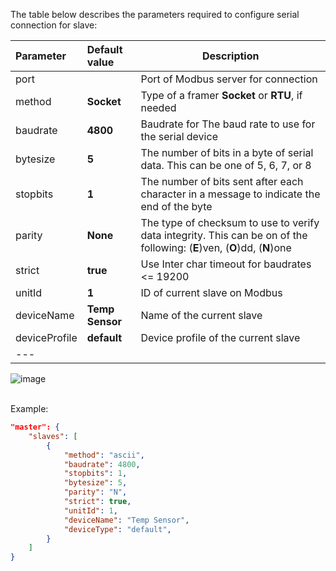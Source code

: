 The table below describes the parameters required to configure serial connection for slave:

| **Parameter** | **Default value** | **Description**                                                                                                          |
|:--------------|:------------------|--------------------------------------------------------------------------------------------------------------------------
| port          |                   | Port of Modbus server for connection                                                                                     |
| method        | **Socket**        | Type of a framer **Socket** or **RTU**, if needed                                                                        |
| baudrate      | **4800**          | Baudrate for The baud rate to use for the serial device                                                                  |
| bytesize      | **5**             | The number of bits in a byte of serial data. This can be one of 5, 6, 7, or 8                                            |
| stopbits      | **1**             | The number of bits sent after each character in a message to indicate the end of the byte                                |
| parity        | **None**          | The type of checksum to use to verify data integrity. This can be on of the following: (**E**)ven, (**O**)dd, (**N**)one |
| strict        | **true**          | Use Inter char timeout for baudrates <= 19200                                                                            |
| unitId        | **1**             | ID of current slave on Modbus                                                                                            |
| deviceName    | **Temp Sensor**   | Name of the current slave                                                                                                |
| deviceProfile | **default**       | Device profile of the current slave                                                                                      |
| ---           

![image](https://img.thingsboard.io/gateway/modbus-connector/serial-master-connections-advanced-ce.png)

<br>
Example:

```json
"master": {
    "slaves": [
        {
            "method": "ascii",
            "baudrate": 4800,
            "stopbits": 1,
            "bytesize": 5,
            "parity": "N",
            "strict": true,
            "unitId": 1,
            "deviceName": "Temp Sensor",
            "deviceType": "default",
        }
    ]
}
```